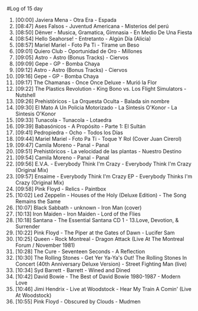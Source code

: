 #Log of 15 day

1. [00:00] Javiera Mena - Otra Era - Espada
1. [08:47] Ases Falsos - Juventud Americana - Misterios del perú
1. [08:50] Dënver - Musica, Gramatica, Gimnasia - En Medio De Una Fiesta
1. [08:54] Hello Seahorse! - Entretanto - Algún Día (Alicia)
1. [08:57] Mariel Mariel - Foto Pa Ti - Tírame un Beso
1. [09:01] Quiero Club - Oportunidad de Oro - Millones
1. [09:05] Astro - Astro (Bonus Tracks) - Ciervos
1. [09:09] Gepe - GP - Bomba Chaya
1. [09:12] Astro - Astro (Bonus Tracks) - Ciervos
1. [09:16] Gepe - GP - Bomba Chaya
1. [09:17] The Chamanas - Once Once Deluxe - Murió la Flor
1. [09:22] The Plastics Revolution - King Bono vs. Los Flight Simulators - Nutshell
1. [09:26] Prehistöricos - La Orquesta Oculta - Balada sin nombre
1. [09:30] El Mato A Un Policia Motorizado - La Sintesis O'Konor - La Sintesis O'Konor
1. [09:33] Tunacola - Tunacola - Lotaedra
1. [09:39] Babasónicos - A Propósito - Parte 1: El Sultán
1. [09:41] Pedropiedra - Ocho - Todos los Días
1. [09:44] Mariel Mariel - Foto Pa Ti - Toque Y Rol (Cover Juan Cirerol)
1. [09:47] Camila Moreno - Panal - Panal
1. [09:51] Prehistöricos - La velocidad de las plantas - Nuestro Destino
1. [09:54] Camila Moreno - Panal - Panal
1. [09:56] E.V.A. - Everybody Think I'm Crazy - Everybody Think I'm Crazy (Original Mix)
1. [09:57] Ensaime - Everybody Think I'm Crazy EP - Everybody Thinks I'm Crazy (Original Mix)
1. [09:58] Pink Floyd - Relics - Paintbox
1. [10:02] Led Zeppelin - Houses of the Holy (Deluxe Edition) - The Song Remains the Same
1. [10:07] Black Sabbath - unknown - Iron Man (cover)
1. [10:13] Iron Maiden - Iron Maiden - Lord of the Flies
1. [10:18] Santana - The Essential Santana CD 1 - 13.Love, Devotion, & Surrender
1. [10:22] Pink Floyd - The Piper at the Gates of Dawn - Lucifer Sam
1. [10:25] Queen - Rock Montreal - Dragon Attack (Live At The Montreal Forum / November 1981)
1. [10:28] The Cure - Seventeen Seconds - A Reflection
1. [10:30] The Rolling Stones - Get Yer Ya-Ya's Out! The Rolling Stones In Concert (40th Anniversary Deluxe Version) - Street Fighting Man (live)
1. [10:34] Syd Barrett - Barrett - Wined and Dined
1. [10:42] David Bowie - The Best of David Bowie 1980-1987 - Modern Love
1. [10:46] Jimi Hendrix - Live at Woodstock - Hear My Train A Comin' (Live At Woodstock)
1. [10:55] Pink Floyd - Obscured by Clouds - Mudmen
